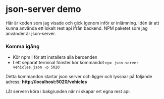 # json-server demo

Här är koden som jag visade och gick igenom inför er inlämning.
Idén är att kunna använda ett lokalt rest api ifrån backend.
NPM paketet som jag använder är json-server.

### Komma igång

- Kör npm i för att installera alla beroenden
- I ett separat terminal fönster kör kommandot `npx json-server vehicles.json -p 5020`

Detta kommandon startar json server och ligger och lyssnar på följande adress: **http://localhost:5020/vehicles**

Låt servern köra i bakgrunden när ni skapar ert egna rest api.
